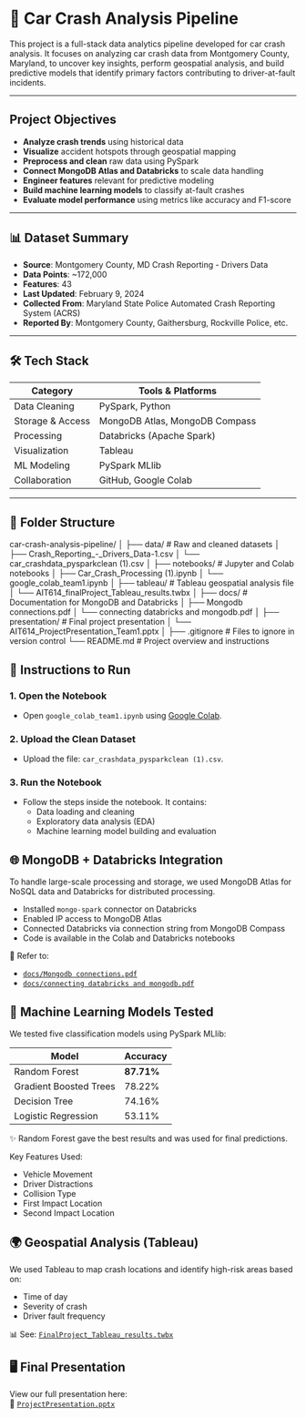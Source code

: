 # 🚗 Car Crash Analysis Pipeline 

This project is a full-stack data analytics pipeline developed for car crash analysis. It focuses on analyzing car crash data from Montgomery County, Maryland, to uncover key insights, perform geospatial analysis, and build predictive models that identify primary factors contributing to driver-at-fault incidents.

---

## Project Objectives

- **Analyze crash trends** using historical data
- **Visualize** accident hotspots through geospatial mapping
- **Preprocess and clean** raw data using PySpark
- **Connect MongoDB Atlas and Databricks** to scale data handling
- **Engineer features** relevant for predictive modeling
- **Build machine learning models** to classify at-fault crashes
- **Evaluate model performance** using metrics like accuracy and F1-score

---

## 📊 Dataset Summary

- **Source**: Montgomery County, MD Crash Reporting - Drivers Data
- **Data Points**: ~172,000
- **Features**: 43
- **Last Updated**: February 9, 2024
- **Collected From**: Maryland State Police Automated Crash Reporting System (ACRS)
- **Reported By**: Montgomery County, Gaithersburg, Rockville Police, etc.

---

## 🛠️ Tech Stack

| Category              | Tools & Platforms                             |
|----------------------|-----------------------------------------------|
| Data Cleaning        | PySpark, Python                                |
| Storage & Access     | MongoDB Atlas, MongoDB Compass                |
| Processing           | Databricks (Apache Spark)                     |
| Visualization        | Tableau                                        |
| ML Modeling          | PySpark MLlib                                  |
| Collaboration        | GitHub, Google Colab                          |

---

## 📁 Folder Structure
car-crash-analysis-pipeline/
│
├── data/ # Raw and cleaned datasets
│ ├── Crash_Reporting_-_Drivers_Data-1.csv
│ └── car_crashdata_pysparkclean (1).csv
│
├── notebooks/ # Jupyter and Colab notebooks
│ ├── Car_Crash_Processing (1).ipynb
│ └── google_colab_team1.ipynb
│
├── tableau/ # Tableau geospatial analysis file
│ └── AIT614_finalProject_Tableau_results.twbx
│
├── docs/ # Documentation for MongoDB and Databricks
│ ├── Mongodb connections.pdf
│ └── connecting databricks and mongodb.pdf
│
├── presentation/ # Final project presentation
│ └── AIT614_ProjectPresentation_Team1.pptx
│
├── .gitignore # Files to ignore in version control
└── README.md # Project overview and instructions

## 🧪 Instructions to Run

### 1. Open the Notebook
- Open `google_colab_team1.ipynb` using [Google Colab](https://colab.research.google.com).

### 2. Upload the Clean Dataset
- Upload the file: `car_crashdata_pysparkclean (1).csv`.

### 3. Run the Notebook
- Follow the steps inside the notebook. It contains:
  - Data loading and cleaning
  - Exploratory data analysis (EDA)
  - Machine learning model building and evaluation

## 🌐 MongoDB + Databricks Integration

To handle large-scale processing and storage, we used MongoDB Atlas for NoSQL data and Databricks for distributed processing.

- Installed `mongo-spark` connector on Databricks
- Enabled IP access to MongoDB Atlas
- Connected Databricks via connection string from MongoDB Compass
- Code is available in the Colab and Databricks notebooks

📄 Refer to:
- [`docs/Mongodb connections.pdf`](docs/Mongodb%20connections.pdf)
- [`docs/connecting databricks and mongodb.pdf`](docs/connecting%20databricks%20and%20mongodb.pdf)

## 🤖 Machine Learning Models Tested

We tested five classification models using PySpark MLlib:

| Model                    | Accuracy    |
|--------------------------|-------------|
| Random Forest            | **87.71%**  |
| Gradient Boosted Trees   | 78.22%      |
| Decision Tree            | 74.16%      |
| Logistic Regression      | 53.11%      |

✨ Random Forest gave the best results and was used for final predictions.

Key Features Used:
- Vehicle Movement
- Driver Distractions
- Collision Type
- First Impact Location
- Second Impact Location


## 🌍 Geospatial Analysis (Tableau)

We used Tableau to map crash locations and identify high-risk areas based on:
- Time of day
- Severity of crash
- Driver fault frequency

📊 See: [`FinalProject_Tableau_results.twbx`](tableau/AIT614_finalProject_Tableau_results.twbx)


## 🖥️ Final Presentation

View our full presentation here:  
📂 [`ProjectPresentation.pptx`](presentation/AIT614_ProjectPresentation_Team1.pptx)

